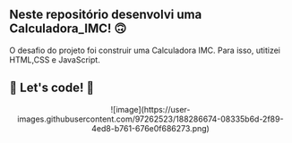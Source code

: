 ## Neste repositório desenvolvi uma Calculadora_IMC! 🙃

O  desafio do projeto foi construir uma Calculadora IMC.
Para isso, utitizei HTML,CSS e JavaScript.

## 🚀 Let's code! 🚀

<div align="center">
![image](https://user-images.githubusercontent.com/97262523/188286674-08335b6d-2f89-4ed8-b761-676e0f686273.png)
</div>






